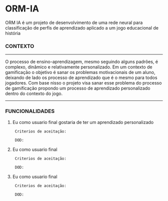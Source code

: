 
# ORM-IA

ORM IA é um projeto de desenvolvimento de uma rede neural para classificação de perfis de aprendizado aplicado a um jogo educacional de história

### CONTEXTO
___
O processo de ensino-aprendizagem, mesmo seguindo alguns padrões, é complexo, dinâmico e relativamente personalizado. Em um contexto de gamificação o objetivo é sanar os problemas motivacionais de um aluno, deixando de lado os processo de aprendizado que é o mesmo para todos jogadores. Com base nisso o projeto visa sanar esse problema do processo de gamificação propondo um processo de aprendizado personalizado dentro do contexto do jogo.
___
### FUNCIONALIDADES

1. Eu como usuario final gostaria de ter um aprendizado personalizado

        Criterios de aceitação:
        
        DOD:
    
 

2. Eu como usuario final

        Criterios de aceitação:
        
        DOD:

3. Eu como usuario final 

        Criterios de aceitação:
        
        DOD:





